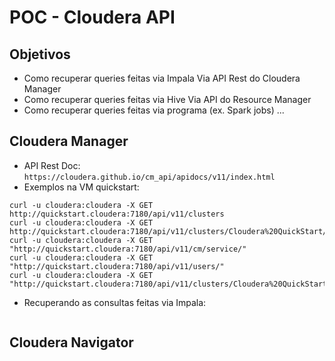 # POC - Cloudera API 
## Objetivos
* Como recuperar queries feitas via Impala
  Via API Rest do Cloudera Manager
* Como recuperar queries feitas via Hive
  Via API do Resource Manager
* Como recuperar queries feitas via programa (ex. Spark jobs)
  ...
  
## Cloudera Manager 
* API Rest Doc: `https://cloudera.github.io/cm_api/apidocs/v11/index.html`
* Exemplos na VM quickstart:
 ```
 curl -u cloudera:cloudera -X GET http://quickstart.cloudera:7180/api/v11/clusters
 curl -u cloudera:cloudera -X GET http://quickstart.cloudera:7180/api/v11/clusters/Cloudera%20QuickStart/services/
 curl -u cloudera:cloudera -X GET "http://quickstart.cloudera:7180/api/v11/cm/service/"
 curl -u cloudera:cloudera -X GET "http://quickstart.cloudera:7180/api/v11/users/"
 curl -u cloudera:cloudera -X GET "http://quickstart.cloudera:7180/api/v11/clusters/Cloudera%20QuickStart/services/"
```
* Recuperando as consultas feitas via Impala:
```curl -u cloudera:cloudera -X GET "http://quickstart.cloudera:7180/api/v11/clusters/Cloudera%20QuickStart/services/impala/impalaQueries"
```

## Cloudera Navigator


##
